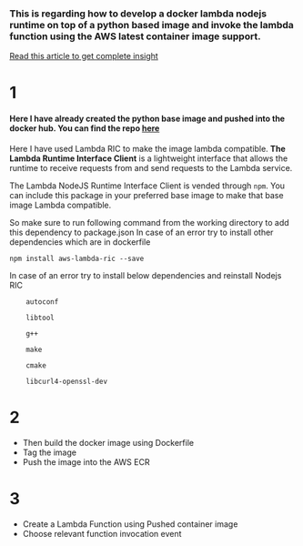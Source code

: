 ### This is regarding how to develop a docker lambda nodejs runtime on top of a python based image and invoke the lambda function using the AWS latest container image support.

[Read this article to get complete insight](https://dasith-dev.medium.com/create-a-docker-container-image-with-custom-lambda-runtime-c1c73944d87e)

# 1

#### Here I have already created the python base image and pushed into the docker hub. You can find the repo [here](https://hub.docker.com/repository/docker/dasithdev/python-app)

Here I have used Lambda RIC to make the image lambda compatible.
**The Lambda Runtime Interface Client** is a lightweight interface that allows the runtime to receive requests from and send requests to the Lambda service.

The Lambda NodeJS Runtime Interface Client is vended through `npm`. You can include this package in your preferred base image to make that base image Lambda compatible.

So make sure to run following command from the working directory to add this dependency to package.json
In case of an error try to install other dependencies which are in dockerfile

`npm install aws-lambda-ric --save
`

In case of an error try to install below dependencies and reinstall Nodejs RIC

```
    autoconf

    libtool 
    
    g++
    
    make
    
    cmake
    
    libcurl4-openssl-dev
```

# 2

* Then build the docker image using Dockerfile
* Tag the image
* Push the image into the AWS ECR

# 3

* Create a Lambda Function using Pushed container image
* Choose relevant function invocation event


